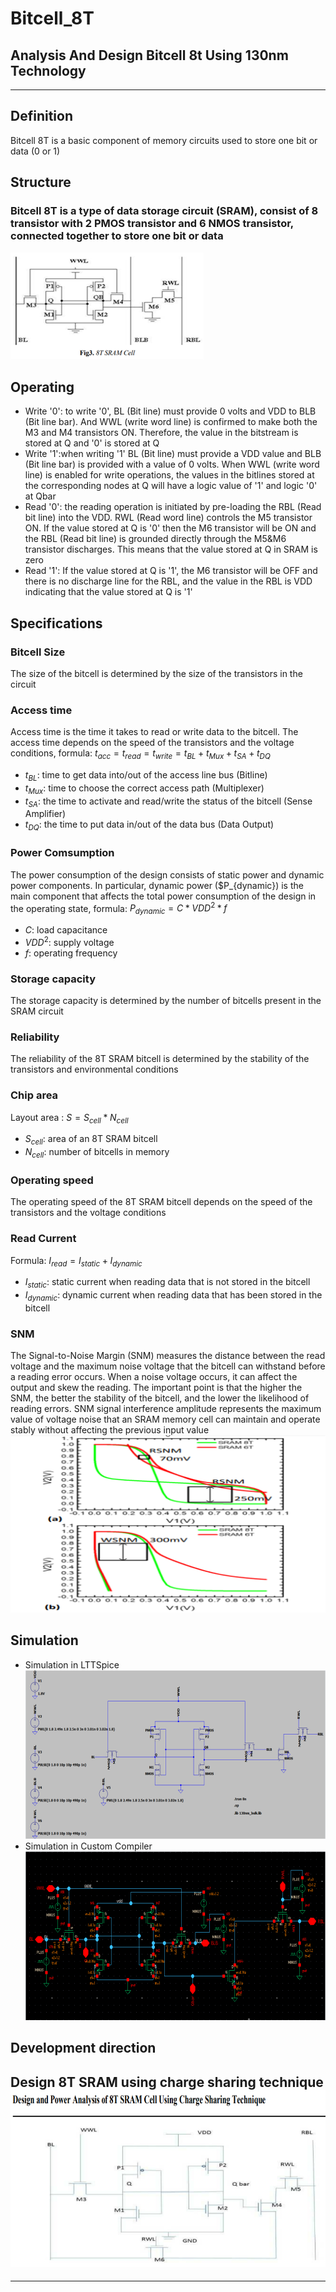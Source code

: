 # Bitcell_8T
Analysis And Design Bitcell 8t Using 130nm Technology
---
***
## Definition
Bitcell 8T is a basic component of memory circuits used to store one bit or data (0 or 1)
## Structure
### Bitcell 8T is a type of data storage circuit (SRAM), consist of 8 transistor with 2 PMOS transistor and 6 NMOS transistor, connected together to store one bit or data
![Bitcell_8T](/FLOWCHART/Bitcell_8T.png)
## Operating
- Write '0': to write '0', BL (Bit line) must provide 0 volts and VDD to BLB (Bit line bar). And WWL (write word line) is confirmed to make both the M3 and M4 transistors ON. Therefore, the value in the bitstream is stored at Q and '0' is stored at Q
- Write '1':when writing '1' BL (Bit line) must provide a VDD value and BLB (Bit line bar) is provided with a value of 0 volts. When WWL (write word line) is enabled for write operations, the values in the bitlines stored at the corresponding nodes at Q will have a logic value of '1' and logic '0' at Qbar
- Read '0': the reading operation is initiated by pre-loading the RBL (Read bit line) into the VDD. RWL (Read word line) controls the M5 transistor ON. If the value stored at Q is '0' then the M6 transistor will be ON and the RBL (Read bit line) is grounded directly through the M5&M6 transistor discharges. This means that the value stored at Q in SRAM is zero
- Read '1': If the value stored at Q is '1', the M6 transistor will be OFF and there is no discharge line for the RBL, and the value in the RBL is VDD indicating that the value stored at Q is '1'
## Specifications
### Bitcell Size
The size of the bitcell is determined by the size of the transistors in the circuit
### Access time
Access time is the time it takes to read or write data to the bitcell. The access time depends on the speed of the transistors and the voltage conditions, formula: $t_{acc}=t_{read}=t_{write}=t_{BL}+t_{Mux}+t_{SA}+t_{DQ}$
- $t_{BL}$: time to get data into/out of the access line bus (Bitline)
- $t_{Mux}$: time to choose the correct access path (Multiplexer)
- $t_{SA}$: the time to activate and read/write the status of the bitcell (Sense Amplifier)
- $t_{DQ}$: the time to put data in/out of the data bus (Data Output)
### Power Comsumption
The power consumption of the design consists of static power and dynamic power components. In particular, dynamic power ($P_{dynamic}) is the main component that affects the total power consumption of the design in the operating state, formula: $P_{dynamic} = C * VDD^2 * f$
- $C$: load capacitance
- $VDD^2$: supply voltage
- $f$: operating frequency
### Storage capacity
The storage capacity is determined by the number of bitcells present in the SRAM circuit
### Reliability
The reliability of the 8T SRAM bitcell is determined by the stability of the transistors and environmental conditions
### Chip area
Layout area : $S = S_{cell} * N_{cell}$
- $S_{cell}$: area of an 8T SRAM bitcell
- $N_{cell}$: number of bitcells in memory
### Operating speed
The operating speed of the 8T SRAM bitcell depends on the speed of the transistors and the voltage conditions
### Read Current
Formula: $I_{read} = I_{static} + I_{dynamic}$
- $I_{static}$: static current when reading data that is not stored in the bitcell
- $I_{dynamic}$: dynamic current when reading data that has been stored in the bitcell
### SNM
The Signal-to-Noise Margin (SNM) measures the distance between the read voltage and the maximum noise voltage that the bitcell can withstand before a reading error occurs. When a noise voltage occurs, it can affect the output and skew the reading. The important point is that the higher the SNM, the better the stability of the bitcell, and the lower the likelihood of reading errors. SNM signal interference amplitude represents the maximum value of voltage noise that an SRAM memory cell can maintain and operate stably without affecting the previous input value
![SNM_6Tvs8T](/FLOWCHART/SNM_6Tvs8T.png)
## Simulation
- Simulation in LTTSpice
![Bitcell_8T_LTSpice](/FLOWCHART/Bitcell_8T_LTSpice.png)
- Simulation in Custom Compiler
![Bitcell_8T_CustomCompiler](/FLOWCHART/Bitcell_8T_CustomCompiler.png)
## Development direction
Design 8T SRAM using charge sharing technique
![Bitcell_8T_ChargeSharingTechnique](/FLOWCHART/Bitcell_8T_ChargeSharingTechnique.png)
---
***
